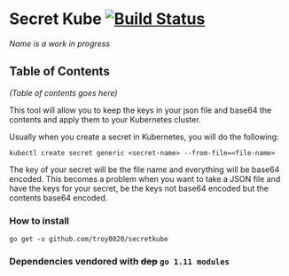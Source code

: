 # Secret Kube [![Build Status](https://travis-ci.org/troy0820/secretkube.svg?branch=master)](https://travis-ci.org/troy0820/secretkube)

_Name is a work in progress_
## Table of Contents

_(Table of contents goes here)_


This tool will allow you to keep the keys in your json file and base64 the contents and apply them to your Kubernetes cluster.

Usually when you create a secret in Kubernetes, you will do the following:

`kubectl create secret generic <secret-name> --from-file=<file-name>`

The key of your secret will be the file name and everything will be base64 encoded.  This becomes a problem when you want to take a JSON file and have the keys for your secret, be the keys not base64 encoded but the contents base64 encoded.

### How to install

`go get -u github.com/troy0820/secretkube`

### Dependencies vendored with ~~dep~~ `go 1.11 modules`

